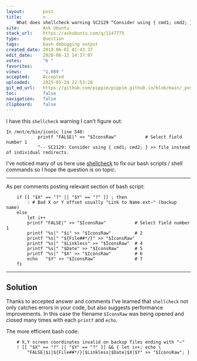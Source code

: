 ```yaml
---
layout:       post
title:        >
    What does shellcheck warning SC2129 “Consider using { cmd1; cmd2; } >> file instead of individual redirects.” mean?
site:         Ask Ubuntu
stack_url:    https://askubuntu.com/q/1147775
type:         Question
tags:         bash debugging output
created_date: 2019-06-01 01:43:37
edit_date:    2020-06-12 14:37:07
votes:        "6 "
favorites:    
views:        "1,089 "
accepted:     Accepted
uploaded:     2025-05-24 22:53:28
git_md_url:   https://github.com/pippim/pippim.github.io/blob/main/_posts/2019/2019-06-01-What-does-shellcheck-warning-SC2129-“Consider-using-_-cmd1_-cmd2_-_-__-file-instead-of-individual-redirects.”-mean_.md
toc:          false
navigation:   false
clipboard:    false
---
```


I have this `shellcheck` warning I can't figure out:

``` 
In /mnt/e/bin/iconic line 540:
            printf "FALSE|" >> "$IconsRaw"           # Select field number 1
            ^-- SC2129: Consider using { cmd1; cmd2; } >> file instead of individual redirects.
```

I've noticed many of us here use [shellcheck][1] to fix our bash scripts / shell commands so I hope the question is on topic.

----------

As per comments posting relevant section of bash script:

``` 
    if [[ "$X" == "?" || "$Y" == "?" ]] ; then
        : # Bad X or Y offset usually "Link to Name.ext~" (backup name)
    else
        let i++
        printf "FALSE|" >> "$IconsRaw"           # Select field number 1
        printf "%s|" "$i" >> "$IconsRaw"         # 2
        printf "%s|" "${File##*/}" >> "$IconsRaw"
        printf "%s|" "$Linkless" >> "$IconsRaw"  # 4
        printf "%s|" "$Date" >> "$IconsRaw"      # 5
        printf "%s|" "$X" >> "$IconsRaw"         # 6
        echo   "$Y" >> "$IconsRaw"               # 7
    fi
```


----------

## Solution

Thanks to accepted answer and comments I've learned that `shellcheck` not only catches errors in your code, but also suggests performance improvements. In this case the filename `$IconsRaw` was being opened and closed many times with each `printf` and `echo`. 

The more efficient bash code:

``` 
    # X,Y screen coordinates invalid on backup files ending with "~"
    ! [[ "$X" == "?" || "$Y" == "?" ]] && { let i++; echo \
        "FALSE|$i|${File##*/}|$Linkless|$Date|$X|$Y" >> "$IconsRaw"; }
```


  [1]: https://www.shellcheck.net/

